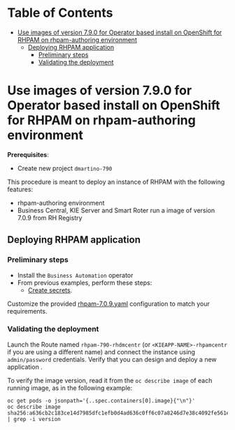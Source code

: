 # Table of Contents
* [Use images of version 7.9.0 for Operator based install on OpenShift for RHPAM on rhpam-authoring environment](#use-images-of-version-7.9.0-for-operator-based-install-on-openshift-for-rhpam-on-rhpam-authoring-environment)
  * [Deploying RHPAM application](#deploying-rhpam-application)
    * [Preliminary steps](#preliminary-steps)
    * [Validating the deployment](#validating-the-deployment)

# Use images of version 7.9.0 for Operator based install on OpenShift for RHPAM on rhpam-authoring environment
**Prerequisites**:
* Create new project `dmartino-790`

This procedure is meant to deploy an instance of RHPAM with the following features:
* rhpam-authoring environment
* Business Central, KIE Server and Smart Roter run a image of version 7.0.9 from RH Registry

## Deploying RHPAM application
### Preliminary steps
* Install the `Business Automation` operator
* From previous examples, perform these steps:
  * [Create secrets](../deployCustomJarOnOCP/README.md#create-secrets).

Customize the provided [rhpam-7.0.9.yaml](./rhpam-7.0.9.yaml) configuration to match your
requirements.

### Validating the deployment 
Launch the Route named `rhpam-790-rhdmcentr` (or `<KIEAPP-NAME>-rhpamcentr` if you are using a different 
name) and connect the instance using `admin/password` credentials.
Verify that you can design and deploy a new application .

To verify the image version, read it from the `oc describe image` of each running image, as in the following example:
```shell
oc get pods -o jsonpath='{..spec.containers[0].image}{"\n"}'
oc describe image sha256:a636cb2c183ce14d7985dfc1efb0d4ad636c0ff6c07a8246d7e38c4092fe561e | grep -i version
```